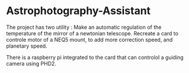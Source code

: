 # Astrophotography-Assistant

The project has two utility :
Make an automatic regulation of the temperature of the mirror of a newtonian telescope.
Recreate a card to controle motor of a NEQ5 mount, to add more correction speed, and planetary speed.

There is a raspberry pi integrated to the card that can controlol a guiding camera using PHD2.
